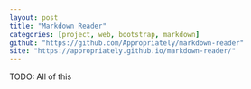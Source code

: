 ```yaml
---
layout: post
title: "Markdown Reader"
categories: [project, web, bootstrap, markdown]
github: "https://github.com/Appropriately/markdown-reader"
site: "https://appropriately.github.io/markdown-reader/"
---
```


TODO: All of this